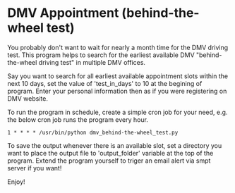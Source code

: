 DMV Appointment (behind-the-wheel test)
===========================

You probably don't want to wait for nearly a month time for the DMV driving test. This program helps to search for the earliest available DMV "behind-the-wheel driving test" in multiple DMV offices.

Say you want to search for all earliest available appointment slots within the next 10 days, set the value of 'test_in_days' to 10 at the begining of program. Enter your personal information then as if you were registering on DMV website. 

To run the program in schedule, create a simple cron job for your need, e.g. the below cron job runs the program every hour.

    1 * * * * /usr/bin/python dmv_behind-the-wheel_test.py

To save the output whenever there is an available slot, set a directory you want to place the output file to 'output_folder' variable at the top of the program. Extend the program yourself to triger an email alert via smpt server if you want!

Enjoy!

